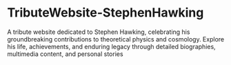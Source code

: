 # TributeWebsite-StephenHawking
A tribute website dedicated to Stephen Hawking, celebrating his groundbreaking contributions to theoretical physics and cosmology. Explore his life, achievements, and enduring legacy through detailed biographies, multimedia content, and personal stories
